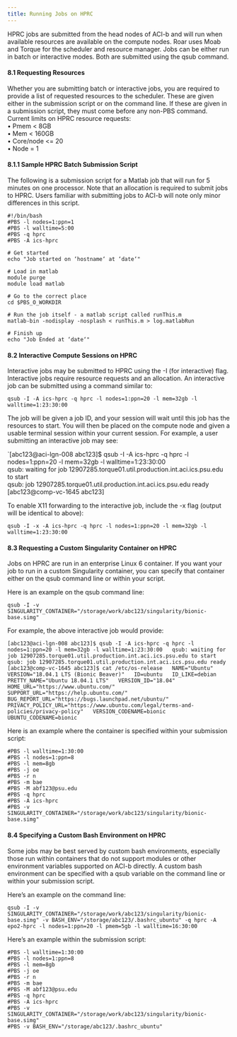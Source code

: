 ```yaml
---
title: Running Jobs on HPRC
---
```


HPRC jobs are submitted from the head nodes of ACI-b and will run when available resources are available on the compute nodes. Roar uses Moab and Torque for the scheduler and resource manager. Jobs can be either run in batch or interactive modes. Both are submitted using the qsub command.

  

#### 8.1 Requesting Resources

Whether you are submitting batch or interactive jobs, you are required to provide a list of requested resources to the scheduler. These are given either in the submission script or on the command line. If these are given in a submission script, they must come before any non-PBS command. Current limits on HPRC resource requests:  
• Pmem < 8GB  
• Mem < 160GB  
• Core/node <= 20  
• Node = 1

  

#### 8.1.1 Sample HPRC Batch Submission Script

The following is a submission script for a Matlab job that will run for 5 minutes on one processor. Note that an allocation is required to submit jobs to HPRC. Users familiar with submitting jobs to ACI-b will note only minor differences in this script.  
```
#!/bin/bash  
#PBS -l nodes=1:ppn=1  
#PBS -l walltime=5:00  
#PBS -q hprc
#PBS -A ics-hprc  

# Get started  
echo "Job started on ‘hostname‘ at ‘date‘"  

# Load in matlab  
module purge  
module load matlab  

# Go to the correct place  
cd $PBS_O_WORKDIR  

# Run the job itself - a matlab script called runThis.m  
matlab-bin -nodisplay -nosplash < runThis.m > log.matlabRun  

# Finish up  
echo "Job Ended at ‘date‘"
```

  

#### 8.2 Interactive Compute Sessions on HPRC

Interactive jobs may be submitted to HPRC using the -I (for interactive) flag. Interactive jobs require resource requests and an allocation. An interactive job can be submitted using a command similar to:

`qsub -I -A ics-hprc -q hprc -l nodes=1:ppn=20 -l mem=32gb -l walltime=1:23:30:00`

The job will be given a job ID, and your session will wait until this job has the resources to start. You will then be placed on the compute node and given a usable terminal session within your current session. For example, a user submitting an interactive job may see:

`[abc123@aci-lgn-008 abc123]$ qsub -I -A ics-hprc -q hprc -l nodes=1:ppn=20 -l mem=32gb -l walltime=1:23:30:00  
qsub: waiting for job 12907285.torque01.util.production.int.aci.ics.psu.edu to start  
qsub: job 12907285.torque01.util.production.int.aci.ics.psu.edu ready  
[abc123@comp-vc-1645 abc123]

To enable X11 forwarding to the interactive job, include the -x flag (output will be identical to above):

`qsub -I -x -A ics-hprc -q hprc -l nodes=1:ppn=20 -l mem=32gb -l walltime=1:23:30:00`

  

#### 8.3 Requesting a Custom Singularity Container on HPRC

Jobs on HPRC are run in an enterprise Linux 6 container. If you want your job to run in a custom Singularity container, you can specify that container either on the qsub command line or within your script.

Here is an example on the qsub command line:

`qsub -I -v SINGULARITY_CONTAINER="/storage/work/abc123/singularity/bionic-base.simg"`

For example, the above interactive job would provide:

`[abc123@aci-lgn-008 abc123]$ qsub -I -A ics-hprc -q hprc -l nodes=1:ppn=20 -l mem=32gb -l walltime=1:23:30:00  
qsub: waiting for job 12907285.torque01.util.production.int.aci.ics.psu.edu to start  
qsub: job 12907285.torque01.util.production.int.aci.ics.psu.edu ready  
[abc123@comp-vc-1645 abc123]$ cat /etc/os-release  
NAME="Ubuntu"  
VERSION="18.04.1 LTS (Bionic Beaver)"  
ID=ubuntu  
ID_LIKE=debian  
PRETTY_NAME="Ubuntu 18.04.1 LTS"  
VERSION_ID="18.04"  
HOME_URL="https://www.ubuntu.com/"  
SUPPORT_URL="https://help.ubuntu.com/"  
BUG_REPORT_URL="https://bugs.launchpad.net/ubuntu/"  
PRIVACY_POLICY_URL="https://www.ubuntu.com/legal/terms-and-policies/privacy-policy"  
VERSION_CODENAME=bionic  
UBUNTU_CODENAME=bionic`

Here is an example where the container is specified within your submission script:

```
#PBS -l walltime=1:30:00  
#PBS -l nodes=1:ppn=8  
#PBS -l mem=8gb  
#PBS -j oe  
#PBS -r n  
#PBS -m bae  
#PBS -M abf123@psu.edu  
#PBS -q hprc  
#PBS -A ics-hprc  
#PBS -v SINGULARITY_CONTAINER="/storage/work/abc123/singularity/bionic-base.simg"
```


#### 8.4 Specifying a Custom Bash Environment on HPRC

Some jobs may be best served by custom bash environments, especially those run within containers that do not support modules or other environment variables supported on ACI-b directly. A custom bash environment can be specified with a qsub variable on the command line or within your submission script.

Here’s an example on the command line:

`qsub -I -v SINGULARITY_CONTAINER="/storage/work/abc123/singularity/bionic-base.simg" -v BASH_ENV="/storage/abc123/.bashrc_ubuntu" -q hprc -A epo2-hprc -l nodes=1:ppn=20 -l pmem=5gb -l walltime=16:30:00`

Here’s an example within the submission script:

```
#PBS -l walltime=1:30:00  
#PBS -l nodes=1:ppn=8  
#PBS -l mem=8gb  
#PBS -j oe  
#PBS -r n  
#PBS -m bae  
#PBS -M abf123@psu.edu  
#PBS -q hprc  
#PBS -A ics-hprc  
#PBS -v SINGULARITY_CONTAINER="/storage/work/abc123/singularity/bionic-base.simg"  
#PBS -v BASH_ENV="/storage/abc123/.bashrc_ubuntu"
```

